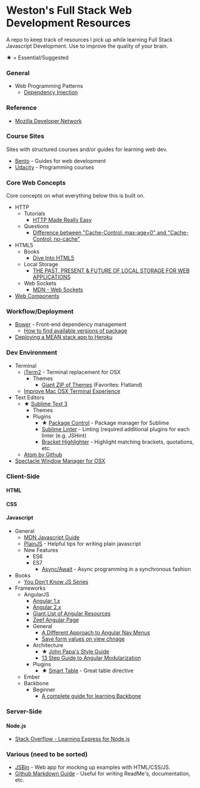 # Weston's Full Stack Web Development Resources
A repo to keep track of resources I pick up while learning Full Stack Javascript Development. Use to improve the quality of your brain. 

★ = Essential/Suggested

### General
+ Web Programming Patterns
  + [Dependency Injection](https://en.wikipedia.org/wiki/Dependency_injection)

### Reference
+ [Mozilla Developer Network](https://developer.mozilla.org/en-US/)

### Course Sites
Sites with structured courses and/or guides for learning web dev.
+ [Bento](http://www.bentobox.io) - Guides for web development 
+ [Udacity](https://www.udacity.com/) - Programming courses

### Core Web Concepts
Core concepts on what everything below this is built on.
+ HTTP
  + Tutorials
    + [HTTP Made Really Easy](http://www.jmarshall.com/easy/http/)
  + Questions
    + [Difference between "Cache-Control: max-age=0" and "Cache-Control: no-cache"](http://stackoverflow.com/questions/1046966/whats-the-difference-between-cache-control-max-age-0-and-no-cache)
+ HTML5
  + Books
    + [Dive Into HTML5](http://diveintohtml5.info/index.html)
  + Local Storage
    + [THE PAST, PRESENT & FUTURE OF LOCAL STORAGE FOR WEB APPLICATIONS](http://diveintohtml5.info/storage.html)
  + Web Sockets
    + [MDN - Web Sockets](https://developer.mozilla.org/en-US/docs/WebSockets)
+ [Web Components](http://webcomponents.org/)

### Workflow/Deployment
+ [Bower](http://bower.io/) - Front-end dependency management
  + [How to find available versions of package](http://stackoverflow.com/questions/21242143/how-to-find-available-versions-for-a-bower-dependency)
+ [Deploying a MEAN stack app to Heroku](http://www.tilcode.com/deploying-a-mean-stack-app-to-heroku/)

### Dev Environment
+ Terminal
  + [iTerm2](https://www.iterm2.com/) - Terminal replacement for OSX
    + Themes
      + [Giant ZIP of Themes](http://iterm2colorschemes.com/) (Favorites: Flatland)
  + [Improve Mac OSX Terminal Experience](http://osxdaily.com/2013/02/05/improve-terminal-appearance-mac-os-x/)
+ Text Editors
  + ★ [Sublime Text 3](http://www.sublimetext.com/3) 
    + Themes
    + Plugins
      + ★ [Package Control](https://packagecontrol.io/) - Package manager for Sublime 
      + [Sublime Linter](https://packagecontrol.io/packages/SublimeLinter) - Linting (required additional plugins for each linter (e.g. JSHint)
      + [Bracket Highlighter](https://github.com/facelessuser/BracketHighlighter) - Highlight matching brackets, quotations, etc.
  + [Atom by Github](https://atom.io/)
+ [Spectacle Window Manager for OSX](http://spectacleapp.com/)

### Client-Side
#### HTML
#### CSS
#### Javascript
+ General
  + [MDN Javascript Guide](https://developer.mozilla.org/en-US/docs/Web/JavaScript/Guide/Introduction)
  + [PlainJS](https://plainjs.com/javascript/events/) - Helpful tips for writing plain javascript
  + New Features
    + ES6
    + ES7
      + [Async/Await](https://github.com/lukehoban/ecmascript-asyncawait) - Async programming in a synchronous fashion
+ Books
  + [You Don't Know JS Series](https://github.com/getify/You-Dont-Know-JS)
+ Frameworks
  + AngularJS
    + [Angular 1.x](https://angularjs.org/)
    + [Angular 2.x](https://angular.io/)
    + [Giant List of Angular Resources](https://github.com/jmcunningham/AngularJS-Learning)
    + [Zeef Angular Page](https://angularjs.zeef.com/gianluca.arbezzano)
    + General
      + [A Different Approach to Angular Nav Menus](https://ryankaskel.com/blog/2013/05/27/a-different-approach-to-angularjs-navigation-menus)
      + [Save form values on view chnage](http://stackoverflow.com/questions/12940974/maintain-model-of-scope-when-changing-between-views-in-angularjs)
    + Architecture
      + ★ [John Papa's Style Guide](https://github.com/johnpapa/angular-styleguide)
      + [13 Step Guide to Angular Modularization](https://blog.safaribooksonline.com/2014/03/27/13-step-guide-angularjs-modularization/)
    + Plugins
      + ★ [Smart Table](http://lorenzofox3.github.io/smart-table-website/) - Great table directive
  + Ember
  + Backbone
    + Beginner
      + [A complete guide for learning Backbone](http://codebeerstartups.com/2012/12/a-complete-guide-for-learning-backbone-js/)
  
### Server-Side
#### Node.js
  + [Stack Overflow - Learning Express for Node.js](http://stackoverflow.com/questions/8144214/learning-express-for-node-js)

### Various (need to be sorted)
+ [JSBin](http://jsbin.com/) - Web app for mocking up examples with HTML/CSS/JS.
+ [Github Markdown Guide](https://guides.github.com/features/mastering-markdown/) - Useful for writing ReadMe's, documentation, etc.
